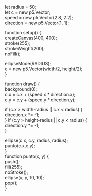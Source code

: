 let radius = 50;  
let c = new p5.Vector;  
speed = new p5.Vector(2.8, 2.2);  
direction = new p5.Vector(1, 1);  



function setup() {  
  createCanvas(400, 400);  
  stroke(255);  
  strokeWeight(200);  
  noFill();  

  ellipseMode(RADIUS);  
  c = new p5.Vector(width/2, height/2);  
}  

function draw() {  
  background(0);  
   c.x = c.x + (speed.x * direction.x);  
  c.y = c.y + (speed.y * direction.y);  

  if (c.x > width-radius || c.x < radius) {  
    direction.x *= -1;  
  }
  if (c.y > height-radius || c.y < radius) {  
    direction.y *= -1;  
  }  

  ellipse(c.x, c.y, radius, radius);  
  punto(c.x,c.y);  
}  
function punto(x, y) {  
  push();  
  fill(255);  
  noStroke();  
  ellipse(x, y, 10, 10);  
  pop();  
}  
